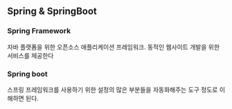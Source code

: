 ## Spring & SpringBoot
### Spring Framework
자바 플랫폼을 위한 오픈소스 애플리케이션 프레임워크. 동적인 웹사이트 개발을 위한 서비스를 제공한다  
### Spring boot
스프링 프레임워크를 사용하기 위한 설정의 많은 부분들을 자동화해주는 도구 정도로 이해하면 된다.

